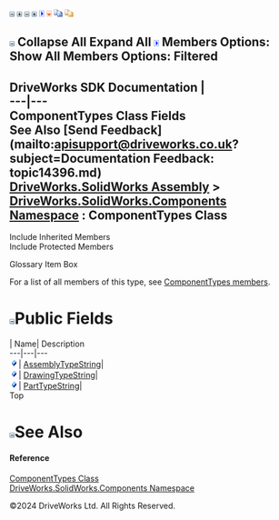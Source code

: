 ![](dotnetimages/collapse.gif) ![](dotnetimages/expand.gif) ![](dotnetimages/collapse.gif) ![](dotnetimages/expand.gif) ![](dotnetimages/drpdown.gif) ![](dotnetimages/drpdown_orange.gif) ![](dotnetimages/copycode.gif) ![](dotnetimages/copycodeHighlight.gif)

![](dotnetimages/collapse.gif) Collapse All Expand All ![](dotnetimages/drpdown.gif) Members Options: Show All  Members Options: Filtered   
---  
DriveWorks SDK Documentation  |   
---|---  
ComponentTypes Class Fields   
See Also [Send Feedback](mailto:apisupport@driveworks.co.uk?subject=Documentation Feedback: topic14396.md)  
[DriveWorks.SolidWorks Assembly](topic13342.md) > [DriveWorks.SolidWorks.Components Namespace](topic13925.md) : ComponentTypes Class  
---  
  
Include Inherited Members    
Include Protected Members    


Glossary Item Box

For a list of all members of this type, see [ComponentTypes members](topic14397.md).

# ![](dotnetimages/collapse.gif)Public Fields

| Name| Description  
---|---|---  
![Public Field](dotnetimages/publicField.gif)| [AssemblyTypeString](topic14402.md)|   
![Public Field](dotnetimages/publicField.gif)| [DrawingTypeString](topic14403.md)|   
![Public Field](dotnetimages/publicField.gif)| [PartTypeString](topic14404.md)|   
Top

# ![](dotnetimages/collapse.gif)See Also

#### Reference

[ComponentTypes Class](topic14396.md)   
[DriveWorks.SolidWorks.Components Namespace](topic13925.md)

©2024 DriveWorks Ltd. All Rights Reserved.
